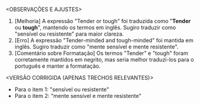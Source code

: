 <OBSERVAÇÕES E AJUSTES>
1. [Melhoria] A expressão "Tender or tough" foi traduzida como "**Tender** ou **tough**", mantendo os termos em inglês. Sugiro traduzir como "sensível ou resistente" para maior clareza.
2. [Erro] A expressão "Tender-minded and tough-minded" foi mantida em inglês. Sugiro traduzir como "mente sensível e mente resistente".
3. [Comentário sobre Formatação] Os termos "Tender" e "tough" foram corretamente mantidos em negrito, mas seria melhor traduzi-los para o português e manter a formatação.

<VERSÃO CORRIGIDA (APENAS TRECHOS RELEVANTES)>
- Para o item 1: "sensível ou resistente"
- Para o item 2: "mente sensível e mente resistente"